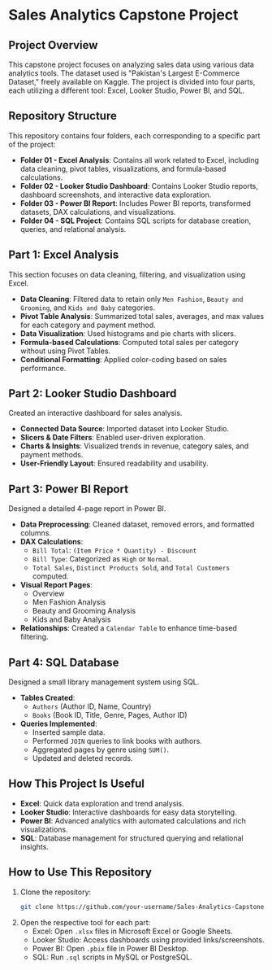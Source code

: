 # Sales Analytics Capstone Project

## Project Overview
This capstone project focuses on analyzing sales data using various data analytics tools. The dataset used is "Pakistan's Largest E-Commerce Dataset," freely available on Kaggle. The project is divided into four parts, each utilizing a different tool: Excel, Looker Studio, Power BI, and SQL. 

## Repository Structure
This repository contains four folders, each corresponding to a specific part of the project:
- **Folder 01 - Excel Analysis**: Contains all work related to Excel, including data cleaning, pivot tables, visualizations, and formula-based calculations.
- **Folder 02 - Looker Studio Dashboard**: Contains Looker Studio reports, dashboard screenshots, and interactive data exploration.
- **Folder 03 - Power BI Report**: Includes Power BI reports, transformed datasets, DAX calculations, and visualizations.
- **Folder 04 - SQL Project**: Contains SQL scripts for database creation, queries, and relational analysis.

## Part 1: Excel Analysis
This section focuses on data cleaning, filtering, and visualization using Excel.
- **Data Cleaning**: Filtered data to retain only `Men Fashion`, `Beauty and Grooming`, and `Kids and Baby` categories.
- **Pivot Table Analysis**: Summarized total sales, averages, and max values for each category and payment method.
- **Data Visualization**: Used histograms and pie charts with slicers.
- **Formula-based Calculations**: Computed total sales per category without using Pivot Tables.
- **Conditional Formatting**: Applied color-coding based on sales performance.

## Part 2: Looker Studio Dashboard
Created an interactive dashboard for sales analysis.
- **Connected Data Source**: Imported dataset into Looker Studio.
- **Slicers & Date Filters**: Enabled user-driven exploration.
- **Charts & Insights**: Visualized trends in revenue, category sales, and payment methods.
- **User-Friendly Layout**: Ensured readability and usability.

## Part 3: Power BI Report
Designed a detailed 4-page report in Power BI.
- **Data Preprocessing**: Cleaned dataset, removed errors, and formatted columns.
- **DAX Calculations**:
  - `Bill Total`: `(Item Price * Quantity) - Discount`
  - `Bill Type`: Categorized as `High` or `Normal`.
  - `Total Sales`, `Distinct Products Sold`, and `Total Customers` computed.
- **Visual Report Pages**:
  - Overview
  - Men Fashion Analysis
  - Beauty and Grooming Analysis
  - Kids and Baby Analysis
- **Relationships**: Created a `Calendar Table` to enhance time-based filtering.

## Part 4: SQL Database
Designed a small library management system using SQL.
- **Tables Created**:
  - `Authors` (Author ID, Name, Country)
  - `Books` (Book ID, Title, Genre, Pages, Author ID)
- **Queries Implemented**:
  - Inserted sample data.
  - Performed `JOIN` queries to link books with authors.
  - Aggregated pages by genre using `SUM()`.
  - Updated and deleted records.

## How This Project Is Useful
- **Excel**: Quick data exploration and trend analysis.
- **Looker Studio**: Interactive dashboards for easy data storytelling.
- **Power BI**: Advanced analytics with automated calculations and rich visualizations.
- **SQL**: Database management for structured querying and relational insights.

## How to Use This Repository
1. Clone the repository:  
   ```bash
   git clone https://github.com/your-username/Sales-Analytics-Capstone.git
   ```
2. Open the respective tool for each part:
   - Excel: Open `.xlsx` files in Microsoft Excel or Google Sheets.
   - Looker Studio: Access dashboards using provided links/screenshots.
   - Power BI: Open `.pbix` file in Power BI Desktop.
   - SQL: Run `.sql` scripts in MySQL or PostgreSQL.


